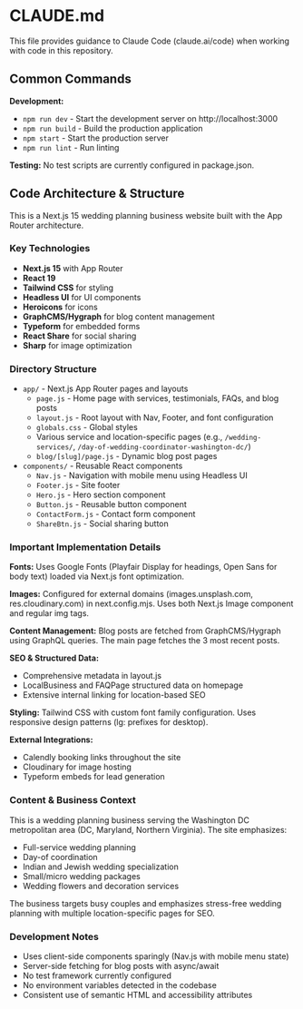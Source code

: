 # CLAUDE.md

This file provides guidance to Claude Code (claude.ai/code) when working with code in this repository.

## Common Commands

**Development:**
- `npm run dev` - Start the development server on http://localhost:3000
- `npm run build` - Build the production application
- `npm start` - Start the production server
- `npm run lint` - Run linting

**Testing:**
No test scripts are currently configured in package.json.

## Code Architecture & Structure

This is a Next.js 15 wedding planning business website built with the App Router architecture.

### Key Technologies
- **Next.js 15** with App Router
- **React 19** 
- **Tailwind CSS** for styling
- **Headless UI** for UI components
- **Heroicons** for icons
- **GraphCMS/Hygraph** for blog content management
- **Typeform** for embedded forms
- **React Share** for social sharing
- **Sharp** for image optimization

### Directory Structure
- `app/` - Next.js App Router pages and layouts
  - `page.js` - Home page with services, testimonials, FAQs, and blog posts
  - `layout.js` - Root layout with Nav, Footer, and font configuration
  - `globals.css` - Global styles
  - Various service and location-specific pages (e.g., `/wedding-services/`, `/day-of-wedding-coordinator-washington-dc/`)
  - `blog/[slug]/page.js` - Dynamic blog post pages
- `components/` - Reusable React components
  - `Nav.js` - Navigation with mobile menu using Headless UI
  - `Footer.js` - Site footer
  - `Hero.js` - Hero section component
  - `Button.js` - Reusable button component
  - `ContactForm.js` - Contact form component
  - `ShareBtn.js` - Social sharing button

### Important Implementation Details

**Fonts:** Uses Google Fonts (Playfair Display for headings, Open Sans for body text) loaded via Next.js font optimization.

**Images:** Configured for external domains (images.unsplash.com, res.cloudinary.com) in next.config.mjs. Uses both Next.js Image component and regular img tags.

**Content Management:** Blog posts are fetched from GraphCMS/Hygraph using GraphQL queries. The main page fetches the 3 most recent posts.

**SEO & Structured Data:** 
- Comprehensive metadata in layout.js
- LocalBusiness and FAQPage structured data on homepage
- Extensive internal linking for location-based SEO

**Styling:** Tailwind CSS with custom font family configuration. Uses responsive design patterns (lg: prefixes for desktop).

**External Integrations:**
- Calendly booking links throughout the site
- Cloudinary for image hosting
- Typeform embeds for lead generation

### Content & Business Context
This is a wedding planning business serving the Washington DC metropolitan area (DC, Maryland, Northern Virginia). The site emphasizes:
- Full-service wedding planning
- Day-of coordination
- Indian and Jewish wedding specialization
- Small/micro wedding packages
- Wedding flowers and decoration services

The business targets busy couples and emphasizes stress-free wedding planning with multiple location-specific pages for SEO.

### Development Notes
- Uses client-side components sparingly (Nav.js with mobile menu state)
- Server-side fetching for blog posts with async/await
- No test framework currently configured
- No environment variables detected in the codebase
- Consistent use of semantic HTML and accessibility attributes